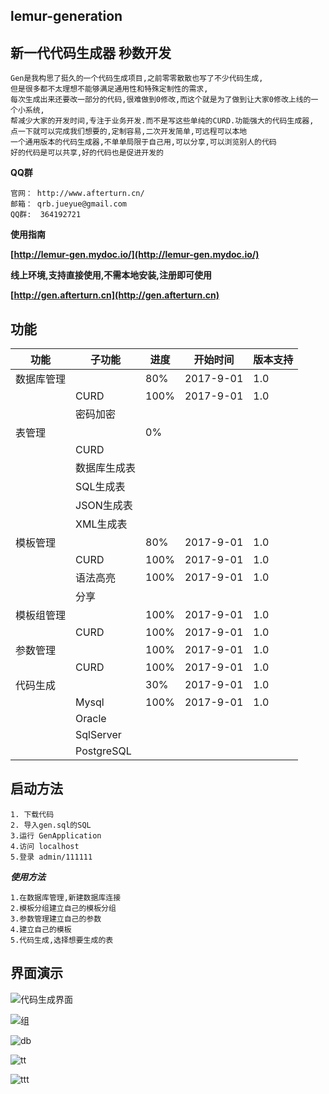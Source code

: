 lemur-generation
----------------------
新一代代码生成器 秒数开发
----------------------
	
	Gen是我构思了挺久的一个代码生成项目,之前零零散散也写了不少代码生成,
	但是很多都不太理想不能够满足通用性和特殊定制性的需求,
	每次生成出来还要改一部分的代码,很难做到0修改,而这个就是为了做到让大家0修改上线的一个小系统,
	帮减少大家的开发时间,专注于业务开发.而不是写这些单纯的CURD.功能强大的代码生成器,
	点一下就可以完成我们想要的,定制容易,二次开发简单,可远程可以本地
	一个通用版本的代码生成器,不单单局限于自己用,可以分享,可以浏览别人的代码
	好的代码是可以共享,好的代码也是促进开发的

**QQ群**

	官网： http://www.afterturn.cn/
	邮箱： qrb.jueyue@gmail.com
	QQ群:  364192721
	

**使用指南**

**[http://lemur-gen.mydoc.io/](http://lemur-gen.mydoc.io/)**

**线上环境,支持直接使用,不需本地安装,注册即可使用**

**[http://gen.afterturn.cn](http://gen.afterturn.cn)**


功能
---------
|功能|子功能|进度|开始时间|版本支持|
|----|----|----|----|----|
|数据库管理| |80%|2017-9-01|1.0|
| | CURD|100%|2017-9-01|1.0|
| | 密码加密| | | |
|表管理| |0%| | |
| |CURD| | | |
| |数据库生成表| | | |
| |SQL生成表| | | |
| |JSON生成表| | | |
| |XML生成表| | | |
|模板管理| |80%|2017-9-01|1.0|
| | CURD|100%|2017-9-01|1.0|
| |语法高亮|100%|2017-9-01|1.0|
| |分享| | | |
|模板组管理| |100%|2017-9-01|1.0|
| | CURD|100%|2017-9-01|1.0|
|参数管理| |100%|2017-9-01|1.0|
| | CURD|100%|2017-9-01|1.0|
|代码生成| |30%|2017-9-01|1.0|
| | Mysql|100%|2017-9-01|1.0|
| | Oracle| | | |
| | SqlServer| | | |
| | PostgreSQL| | | |




启动方法
-----------
    1. 下载代码
    2. 导入gen.sql的SQL
    3.运行 GenApplication
    4.访问 localhost
    5.登录 admin/111111

***使用方法***

    1.在数据库管理,新建数据库连接
    2.模板分组建立自己的模板分组
    3.参数管理建立自己的参数
    4.建立自己的模板
    5.代码生成,选择想要生成的表

界面演示
----------------------------------------------------------------------------------

![代码生成界面](https://git.oschina.net/uploads/images/2017/0913/214120_a097692e_69288.png "gencode.png")

![组](https://git.oschina.net/uploads/images/2017/0913/215434_b40e7468_69288.png "group.png")

![db](https://git.oschina.net/uploads/images/2017/0913/215453_fb373cfc_69288.png "db.png")

![tt](https://git.oschina.net/uploads/images/2017/0913/215501_81a29e95_69288.png "params.png")


![ttt](https://git.oschina.net/uploads/images/2017/0913/215537_c0e2a3b6_69288.png "template.png")